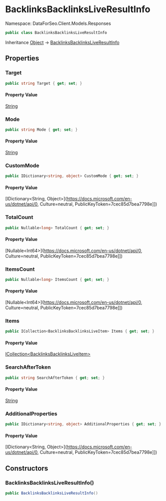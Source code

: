 # BacklinksBacklinksLiveResultInfo

Namespace: DataForSeo.Client.Models.Responses

```csharp
public class BacklinksBacklinksLiveResultInfo
```

Inheritance [Object](https://docs.microsoft.com/en-us/dotnet/api/Object) → [BacklinksBacklinksLiveResultInfo](./BacklinksBacklinksLiveResultInfo.md)

## Properties

### **Target**

```csharp
public string Target { get; set; }
```

#### Property Value

[String](https://docs.microsoft.com/en-us/dotnet/api/String)<br>

### **Mode**

```csharp
public string Mode { get; set; }
```

#### Property Value

[String](https://docs.microsoft.com/en-us/dotnet/api/String)<br>

### **CustomMode**

```csharp
public IDictionary<string, object> CustomMode { get; set; }
```

#### Property Value

[IDictionary&lt;String, Object&gt;](https://docs.microsoft.com/en-us/dotnet/api/0, Culture=neutral, PublicKeyToken=7cec85d7bea7798e]])<br>

### **TotalCount**

```csharp
public Nullable<long> TotalCount { get; set; }
```

#### Property Value

[Nullable&lt;Int64&gt;](https://docs.microsoft.com/en-us/dotnet/api/0, Culture=neutral, PublicKeyToken=7cec85d7bea7798e]])<br>

### **ItemsCount**

```csharp
public Nullable<long> ItemsCount { get; set; }
```

#### Property Value

[Nullable&lt;Int64&gt;](https://docs.microsoft.com/en-us/dotnet/api/0, Culture=neutral, PublicKeyToken=7cec85d7bea7798e]])<br>

### **Items**

```csharp
public ICollection<BacklinksBacklinksLiveItem> Items { get; set; }
```

#### Property Value

[ICollection&lt;BacklinksBacklinksLiveItem&gt;](./BacklinksBacklinksLiveItem.md)<br>

### **SearchAfterToken**

```csharp
public string SearchAfterToken { get; set; }
```

#### Property Value

[String](https://docs.microsoft.com/en-us/dotnet/api/String)<br>

### **AdditionalProperties**

```csharp
public IDictionary<string, object> AdditionalProperties { get; set; }
```

#### Property Value

[IDictionary&lt;String, Object&gt;](https://docs.microsoft.com/en-us/dotnet/api/0, Culture=neutral, PublicKeyToken=7cec85d7bea7798e]])<br>

## Constructors

### **BacklinksBacklinksLiveResultInfo()**

```csharp
public BacklinksBacklinksLiveResultInfo()
```
